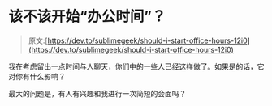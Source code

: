 # 该不该开始“办公时间”？

> 原文:[https://dev.to/sublimegeek/should-i-start-office-hours-12i0](https://dev.to/sublimegeek/should-i-start-office-hours-12i0)

我在考虑留出一点时间与人聊天，你们中的一些人已经这样做了。如果是的话，它对你有什么影响？

最大的问题是，有人有兴趣和我进行一次简短的会面吗？